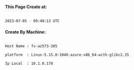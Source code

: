 
   
#### This Page Create at:

```bash

2023-07-05 - 09:40:13 UTC

```

#### Create By Machine:

```bash

Host Name : fv-az573-305

platform  : Linux-5.15.0-1040-azure-x86_64-with-glibc2.35

Ip Local  : 10.1.0.170

```

